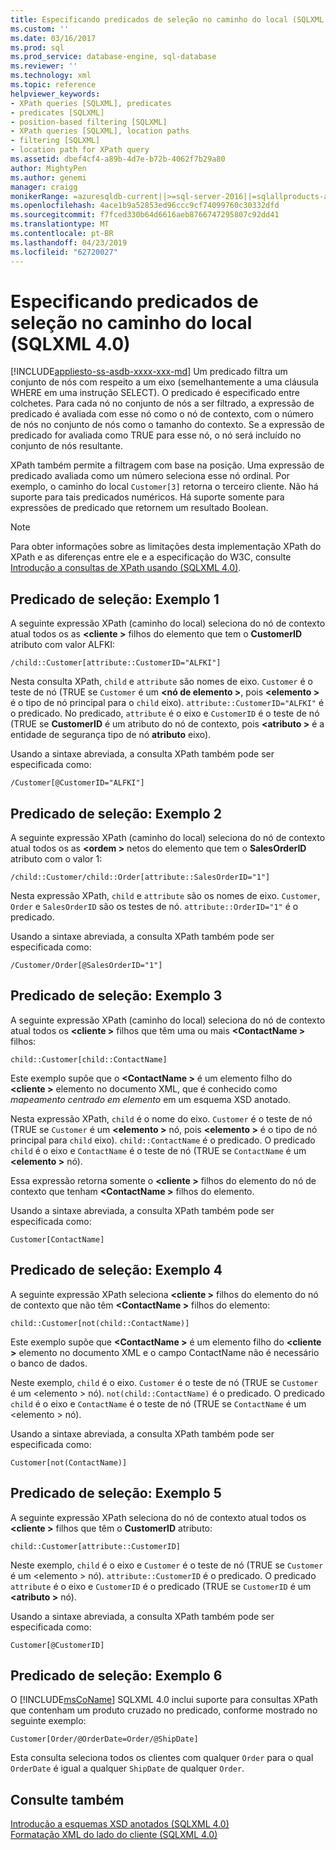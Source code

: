 ```yaml
---
title: Especificando predicados de seleção no caminho do local (SQLXML 4.0) | Microsoft Docs
ms.custom: ''
ms.date: 03/16/2017
ms.prod: sql
ms.prod_service: database-engine, sql-database
ms.reviewer: ''
ms.technology: xml
ms.topic: reference
helpviewer_keywords:
- XPath queries [SQLXML], predicates
- predicates [SQLXML]
- position-based filtering [SQLXML]
- XPath queries [SQLXML], location paths
- filtering [SQLXML]
- location path for XPath query
ms.assetid: dbef4cf4-a89b-4d7e-b72b-4062f7b29a80
author: MightyPen
ms.author: genemi
manager: craigg
monikerRange: =azuresqldb-current||>=sql-server-2016||=sqlallproducts-allversions||>=sql-server-linux-2017||=azuresqldb-mi-current
ms.openlocfilehash: 4ace1b9a52853ed96ccc9cf74099760c30332dfd
ms.sourcegitcommit: f7fced330b64d6616aeb8766747295807c92dd41
ms.translationtype: MT
ms.contentlocale: pt-BR
ms.lasthandoff: 04/23/2019
ms.locfileid: "62720027"
---
```

# <a name="specifying-selection-predicates-in-the-location-path-sqlxml-40"></a>Especificando predicados de seleção no caminho do local (SQLXML 4.0)
[!INCLUDE[appliesto-ss-asdb-xxxx-xxx-md](../../../includes/appliesto-ss-asdb-xxxx-xxx-md.md)]
  Um predicado filtra um conjunto de nós com respeito a um eixo (semelhantemente a uma cláusula WHERE em uma instrução SELECT). O predicado é especificado entre colchetes. Para cada nó no conjunto de nós a ser filtrado, a expressão de predicado é avaliada com esse nó como o nó de contexto, com o número de nós no conjunto de nós como o tamanho do contexto. Se a expressão de predicado for avaliada como TRUE para esse nó, o nó será incluído no conjunto de nós resultante.  
  
 XPath também permite a filtragem com base na posição. Uma expressão de predicado avaliada como um número seleciona esse nó ordinal. Por exemplo, o caminho do local `Customer[3]` retorna o terceiro cliente. Não há suporte para tais predicados numéricos. Há suporte somente para expressões de predicado que retornem um resultado Boolean.  
  
> [!NOTE]  
>  Para obter informações sobre as limitações desta implementação XPath do XPath e as diferenças entre ele e a especificação do W3C, consulte [Introdução a consultas de XPath usando &#40;SQLXML 4.0&#41;](../../../relational-databases/sqlxml-annotated-xsd-schemas-xpath-queries/introduction-to-using-xpath-queries-sqlxml-4-0.md).  
  
## <a name="selection-predicate-example-1"></a>Predicado de seleção: Exemplo 1  
 A seguinte expressão XPath (caminho do local) seleciona do nó de contexto atual todos os as  **\<cliente >** filhos do elemento que tem o **CustomerID** atributo com valor ALFKI:  
  
```  
/child::Customer[attribute::CustomerID="ALFKI"]  
```  
  
 Nesta consulta XPath, `child` e `attribute` são nomes de eixo. `Customer` é o teste de nó (TRUE se `Customer` é um  **\<nó de elemento >**, pois  **\<elemento >** é o tipo de nó principal para o `child` eixo). `attribute::CustomerID="ALFKI"` é o predicado. No predicado, `attribute` é o eixo e `CustomerID` é o teste de nó (TRUE se **CustomerID** é um atributo do nó de contexto, pois  **\<atributo >** é a entidade de segurança tipo de nó **atributo** eixo).  
  
 Usando a sintaxe abreviada, a consulta XPath também pode ser especificada como:  
  
```  
/Customer[@CustomerID="ALFKI"]  
```  
  
## <a name="selection-predicate-example-2"></a>Predicado de seleção: Exemplo 2  
 A seguinte expressão XPath (caminho do local) seleciona do nó de contexto atual todos os as  **\<ordem >** netos do elemento que tem o **SalesOrderID** atributo com o valor 1:  
  
```  
/child::Customer/child::Order[attribute::SalesOrderID="1"]  
```  
  
 Nesta expressão XPath, `child` e `attribute` são os nomes de eixo. `Customer`, `Order` e `SalesOrderID` são os testes de nó. `attribute::OrderID="1"` é o predicado.  
  
 Usando a sintaxe abreviada, a consulta XPath também pode ser especificada como:  
  
```  
/Customer/Order[@SalesOrderID="1"]  
```  
  
## <a name="selection-predicate-example-3"></a>Predicado de seleção: Exemplo 3  
 A seguinte expressão XPath (caminho do local) seleciona do nó de contexto atual todos os  **\<cliente >** filhos que têm uma ou mais  **\<ContactName >** filhos:  
  
```  
child::Customer[child::ContactName]  
```  
  
 Este exemplo supõe que o  **\<ContactName >** é um elemento filho do  **\<cliente >** elemento no documento XML, que é conhecido como  *mapeamento centrado em elemento* em um esquema XSD anotado.  
  
 Nesta expressão XPath, `child` é o nome do eixo. `Customer` é o teste de nó (TRUE se `Customer` é um  **\<elemento >** nó, pois  **\<elemento >** é o tipo de nó principal para `child` eixo). `child::ContactName` é o predicado. O predicado `child` é o eixo e `ContactName` é o teste de nó (TRUE se `ContactName` é um  **\<elemento >** nó).  
  
 Essa expressão retorna somente o  **\<cliente >** filhos do elemento do nó de contexto que tenham  **\<ContactName >** filhos do elemento.  
  
 Usando a sintaxe abreviada, a consulta XPath também pode ser especificada como:  
  
```  
Customer[ContactName]  
```  
  
## <a name="selection-predicate-example-4"></a>Predicado de seleção: Exemplo 4  
 A seguinte expressão XPath seleciona  **\<cliente >** filhos do elemento do nó de contexto que não têm  **\<ContactName >** filhos do elemento:  
  
```  
child::Customer[not(child::ContactName)]  
```  
  
 Este exemplo supõe que  **\<ContactName >** é um elemento filho do  **\<cliente >** elemento no documento XML e o campo ContactName não é necessário o banco de dados.  
  
 Neste exemplo, `child` é o eixo. `Customer` é o teste de nó (TRUE se `Customer` é um \<elemento > nó). `not(child::ContactName)` é o predicado. O predicado `child` é o eixo e `ContactName` é o teste de nó (TRUE se `ContactName` é um \<elemento > nó).  
  
 Usando a sintaxe abreviada, a consulta XPath também pode ser especificada como:  
  
```  
Customer[not(ContactName)]  
```  
  
## <a name="selection-predicate-example-5"></a>Predicado de seleção: Exemplo 5  
 A seguinte expressão XPath seleciona do nó de contexto atual todos os  **\<cliente >** filhos que têm o **CustomerID** atributo:  
  
```  
child::Customer[attribute::CustomerID]  
```  
  
 Neste exemplo, `child` é o eixo e `Customer` é o teste de nó (TRUE se `Customer` é um \<elemento > nó). `attribute::CustomerID` é o predicado. O predicado `attribute` é o eixo e `CustomerID` é o predicado (TRUE se `CustomerID` é um  **\<atributo >** nó).  
  
 Usando a sintaxe abreviada, a consulta XPath também pode ser especificada como:  
  
```  
Customer[@CustomerID]  
```  
  
## <a name="selection-predicate-example-6"></a>Predicado de seleção: Exemplo 6  
 O [!INCLUDE[msCoName](../../../includes/msconame-md.md)] SQLXML 4.0 inclui suporte para consultas XPath que contenham um produto cruzado no predicado, conforme mostrado no seguinte exemplo:  
  
```  
Customer[Order/@OrderDate=Order/@ShipDate]  
```  
  
 Esta consulta seleciona todos os clientes com qualquer `Order` para o qual `OrderDate` é igual a qualquer `ShipDate` de qualquer `Order`.  
  
## <a name="see-also"></a>Consulte também  
 [Introdução a esquemas XSD anotados &#40;SQLXML 4.0&#41;](../../../relational-databases/sqlxml/annotated-xsd-schemas/introduction-to-annotated-xsd-schemas-sqlxml-4-0.md)   
 [Formatação XML do lado do cliente &#40;SQLXML 4.0&#41;](../../../relational-databases/sqlxml/formatting/client-side-xml-formatting-sqlxml-4-0.md)  
  
  
